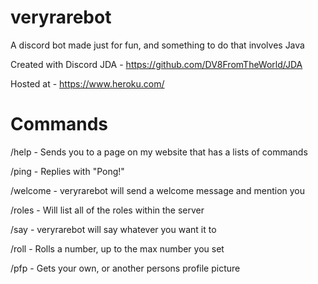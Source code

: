 # veryrarebot

A discord bot made just for fun, and something to do that involves Java

Created with Discord JDA - https://github.com/DV8FromTheWorld/JDA

Hosted at - https://www.heroku.com/


# Commands

/help - Sends you to a page on my website that has a lists of commands

/ping - Replies with "Pong!"

/welcome - veryrarebot will send a welcome message and mention you

/roles - Will list all of the roles within the server

/say - veryrarebot will say whatever you want it to

/roll - Rolls a number, up to the max number you set

/pfp - Gets your own, or another persons profile picture
